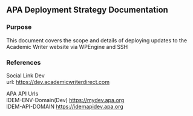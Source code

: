 <!-- ## Welcome to GitHub Pages

You can use the [editor on GitHub](https://github.com/sociallinkdev/dev-digital-documentation/edit/gh-pages/index.md) to maintain and preview the content for your website in Markdown files.

Whenever you commit to this repository, GitHub Pages will run [Jekyll](https://jekyllrb.com/) to rebuild the pages in your site, from the content in your Markdown files.

### Markdown

Markdown is a lightweight and easy-to-use syntax for styling your writing. It includes conventions for

```markdown
Syntax highlighted code block

# Header 1

## Header 2

### Header 3

- Bulleted
- List

1. Numbered
2. List

**Bold** and _Italic_ and `Code` text

[Link](url) and ![Image](src)
```

For more details see [Basic writing and formatting syntax](https://docs.github.com/en/github/writing-on-github/getting-started-with-writing-and-formatting-on-github/basic-writing-and-formatting-syntax).

### Jekyll Themes

Your Pages site will use the layout and styles from the Jekyll theme you have selected in your [repository settings](https://github.com/sociallinkdev/dev-digital-documentation/settings/pages). The name of this theme is saved in the Jekyll `_config.yml` configuration file.

### Support or Contact

Having trouble with Pages? Check out our [documentation](https://docs.github.com/categories/github-pages-basics/) or [contact support](https://support.github.com/contact) and we’ll help you sort it out.
 -->

## APA Deployment Strategy Documentation

### Purpose

This document covers the scope and details of deploying updates to the Academic Writer website via WPEngine and SSH

### References

Social Link Dev<br>
url: https://dev.academicwriterdirect.com

APA API Urls<br>
IDEM-ENV-Domain(Dev) https://mydev.apa.org<br>
IDEM-API-DOMAIN https://idemapidev.apa.org

<!-- Test url: https://test.academicwriterdirect.com
Live url: https://academicwriterdirect.com -->
